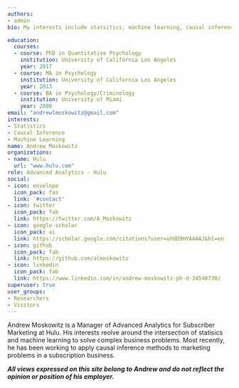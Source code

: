 ```yaml
---
authors:
- admin
bio: My interests include statsitics, machine learning, causal inference, and progamming. Occassionally, I like to try to build things that are useful or interesting.

education:
  courses:
  - course: PhD in Quantitative Psychology
    institution: University of California Los Angeles
    year: 2017
  - course: MA in Psychology
    institution: University of California Los Angeles
    year: 2013
  - course: BA in Psychology/Criminology
    institution: University of Miami
    year: 2008
email: "andrewlmoskowitz@gmail.com"
interests:
- Statistics
- Causal Inference
- Machine Learning
name: Andrew Moskowitz
organizations:
- name: Hulu
  url: "www.hulu.com"
role: Advanced Analytics - Hulu
social:
- icon: envelope
  icon_pack: fas
  link: '#contact'
- icon: twitter
  icon_pack: fab
  link: https://twitter.com/A_Moskowitz
- icon: google-scholar
  icon_pack: ai
  link: https://scholar.google.com/citations?user=uhOD9HYAAAAJ&hl=en
- icon: github
  icon_pack: fab
  link: https://github.com/almoskowitz
- icon: linkedin
  icon_pack: fab
  link: https://www.linkedin.com/in/andrew-moskowitz-ph-d-34548730/
superuser: true
user_groups:
- Researchers
- Visitors
---
```


Andrew Moskowitz is a Manager of Advanced Analytics for Subscriber Marketing at Hulu. His interests reolve around the intersection of statisics and machine learning to solve complex business problems. Most recently, he has been working to apply causal inference methods to marketing problems in a subscription business. 
 
 
 **_All views expressed on this site belong to Andrew and do not reflect the opinion or position of his employer._**